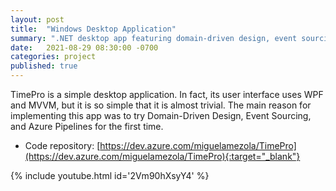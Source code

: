 ```yaml
---
layout: post
title:  "Windows Desktop Application"
summary: ".NET desktop app featuring domain-driven design, event sourcing, and Azure Pipelines"
date:   2021-08-29 08:30:00 -0700
categories: project
published: true
---
```


TimePro is a simple desktop application. In fact, its user interface uses WPF and MVVM, but it is so simple that it is almost trivial. The main reason for implementing this app was to try Domain-Driven Design, Event Sourcing, and Azure Pipelines for the first time.

- Code repository: [https://dev.azure.com/miguelamezola/TimePro](https://dev.azure.com/miguelamezola/TimePro){:target="_blank"}

{% include youtube.html id='2Vm90hXsyY4' %}

